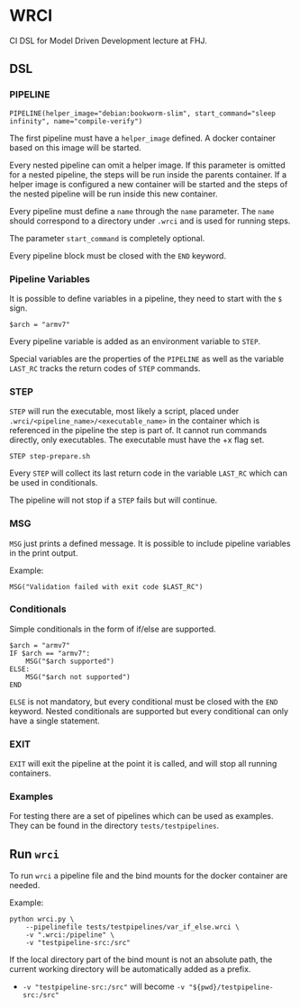 # WRCI

CI DSL for Model Driven Development  lecture at FHJ.

## DSL

### PIPELINE

```
PIPELINE(helper_image="debian:bookworm-slim", start_command="sleep infinity", name="compile-verify")
```

The first pipeline must have a `helper_image` defined. A docker container based on this image will be started.

Every nested pipeline can omit a helper image. If this parameter is omitted for a nested pipeline, the steps will be run inside the parents container. If a helper image is configured a new container will be started and the steps of the nested pipeline will be run inside this new container.

Every pipeline must define a `name` through the `name` parameter. The `name` should correspond to a directory under `.wrci` and is used for running steps.

The parameter `start_command` is completely optional.

Every pipeline block must be closed with the `END` keyword.

### Pipeline Variables

It is possible to define variables in a pipeline, they need to start with the `$` sign.

```
$arch = "armv7"
```

Every pipeline variable is added as an environment variable to `STEP`.

Special variables are the properties of the `PIPELINE` as well as the variable `LAST_RC` tracks the return codes of `STEP` commands.

### STEP

`STEP` will run the executable, most likely a script, placed under `.wrci/<pipeline_name>/<executable_name>` in the container which is referenced in the pipeline the step is part of. It cannot run commands directly, only executables. The executable must have the +x flag set.

```
STEP step-prepare.sh
```

Every `STEP` will collect its last return code in the variable `LAST_RC` which can be used in conditionals.

The pipeline will not stop if a `STEP` fails but will continue.

### MSG

`MSG` just prints a defined message. It is possible to include pipeline variables in the print output.

Example:

```
MSG("Validation failed with exit code $LAST_RC")
```

### Conditionals

Simple conditionals in the form of if/else are supported.

```
$arch = "armv7"
IF $arch == "armv7":
    MSG("$arch supported")
ELSE:
    MSG("$arch not supported")
END
```

`ELSE` is not mandatory, but every conditional must be closed with the `END` keyword.
Nested conditionals are supported but every conditional can only have a single statement.

### EXIT

`EXIT` will exit the pipeline at the point it is called, and will stop all running containers.

### Examples

For testing there are a set of pipelines which can be used as examples.
They can be found in the directory `tests/testpipelines`.

## Run `wrci`

To run `wrci` a pipeline file and the bind mounts for the docker container are needed.

Example:

```
python wrci.py \
    --pipelinefile tests/testpipelines/var_if_else.wrci \
    -v ".wrci:/pipeline" \
    -v "testpipeline-src:/src"
```

If the local directory part of the bind mount is not an absolute path, the current working directory will be automatically added as a prefix.

- `-v "testpipeline-src:/src"` will become `-v "${pwd}/testpipeline-src:/src"`
